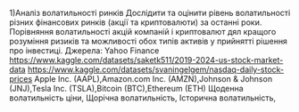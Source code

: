 1)Аналіз волатильності ринків
Дослідити та оцінити рівень волатильності різних фінансових ринків (акції та криптовалюти) за останні роки.
Порівняння волатильності акцій компаній і криптовалют дял кращого розуміння ризиків та можливості обох типів активів у прийнятті  рішення про інвестиці.
Джерела: Yahoo Finance
https://www.kaggle.com/datasets/saketk511/2019-2024-us-stock-market-data
https://www.kaggle.com/datasets/svaningelgem/nasdaq-daily-stock-prices 
Apple Inc. (AAPL),Amazon.com Inc. (AMZN),Johnson & Johnson (JNJ),Tesla Inc. (TSLA),Bitcoin (BTC),Ethereum (ETH)
Щоденна волатильність ціни, Щорічна волатильність, Історична волатильність,
